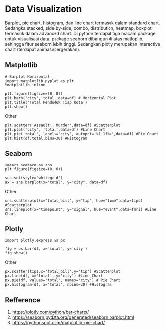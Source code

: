 # Data Visualization
Barplot, pie chart, histogram, dan line chart termasuk dalam standard chart. Sedangka stacked, side-by-side, combo, distribution, heatmap, boxplot termasuk dalam advanced chart. Di python terdapat tiga macam package untuk visualisasi data. package seaborn dibangun di atas matloplib, sehingga fitur seaborn lebih tinggi. Sedangkan plotly merupakan interactive chart (terdapat animasi/pergerakan). 

## Matplotlib
```
# Barplot Horizontal
import matplotlib.pyplot as plt
%matplotlib inline

plt.figure(figsize=(8, 8))
plt.barh('city','total',data=df) # Horizontal Plot
plt.title('Total Penduduk Tiap Kota')
plt.show()
```

Other
```
plt.scatter('Assault','Murder',data=df) #Scatterplot
plt.plot('city', 'total',data=df) #Line Chart
plt.pie('total', labels='city', autopct='%1.1f%%',data=df) #Pie Chart 
plt.hist(df.total,bins=30) #Histogram
```


## Seaborn
```
import seaborn as sns
plt.figure(figsize=(8, 8))

sns.set(style="whitegrid")
ax = sns.barplot(x="total", y="city", data=df)
```

Other
```
sns.scatterplot(x="total_bill", y="tip", hue="time",data=tips) #Scatterplot
sns.lineplot(x="timepoint", y="signal", hue="event",data=fmri) #Line Chart

```

## Plotly
```
import plotly.express as px

fig = px.bar(df, x='total', y='city')
fig.show()

```

Other
```
px.scatter(tips,x='total_bill',y='tip') #Scatterplot
px.line(df, x='total', y='city') #Line Chart
px.pie(df, values='total', names='city') # Pie Chart
px.histogram(df, x="total", nbins=30) #Histogram
```



## Refference
1. https://plotly.com/python/bar-charts/
2. https://seaborn.pydata.org/generated/seaborn.barplot.html
3. https://pythonspot.com/matplotlib-pie-chart/
